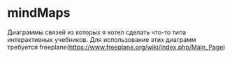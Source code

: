# mindMaps
Диаграммы связей из которых я хотел сделать что-то типа интерактивных учебников.
Для использование этих диаграмм требуется freeplane(https://www.freeplane.org/wiki/index.php/Main_Page)
